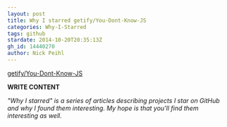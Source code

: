 ```yaml
---
layout: post
title: Why I starred getify/You-Dont-Know-JS
categories: Why-I-Starred
tags: github
stardate: 2014-10-20T20:35:13Z
gh_id: 14440270
author: Nick Peihl
---
```


[getify/You-Dont-Know-JS](star.repo.html_url)

**WRITE CONTENT**

*"Why I starred" is a series of articles describing projects I star on GitHub and why I found them interesting. My hope is that you'll find them interesting as well.*

